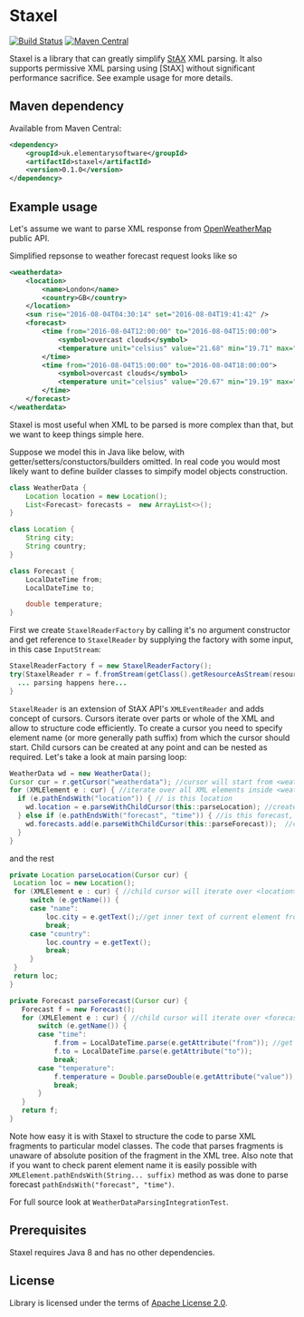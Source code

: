 Staxel
=============

[![Build Status](https://travis-ci.org/titorenko/staxel.svg?branch=master)](https://travis-ci.org/titorenko/staxel)
[![Maven Central](https://maven-badges.herokuapp.com/maven-central/uk.elementarysoftware/staxel/badge.svg)](https://maven-badges.herokuapp.com/maven-central/uk.elementarysoftware/staxel/)

Staxel is a library that can greatly simplify [StAX](https://en.wikipedia.org/wiki/StAX) XML parsing.
It also supports permissive XML parsing using [StAX] without significant performance sacrifice. See example usage for more details.


Maven dependency
--------------

Available from Maven Central:

```xml
<dependency>
    <groupId>uk.elementarysoftware</groupId>
    <artifactId>staxel</artifactId>
    <version>0.1.0</version>
</dependency>
```

Example usage
--------------
Let's assume we want to parse XML response from [OpenWeatherMap](http://openweathermap.org/) public API.

Simplified repsonse to weather forecast request looks like so

```xml
<weatherdata>
    <location>
        <name>London</name>
        <country>GB</country>
    </location>
    <sun rise="2016-08-04T04:30:14" set="2016-08-04T19:41:42" />
    <forecast>
        <time from="2016-08-04T12:00:00" to="2016-08-04T15:00:00">
            <symbol>overcast clouds</symbol>
            <temperature unit="celsius" value="21.68" min="19.71" max="21.68" />
        </time>
        <time from="2016-08-04T15:00:00" to="2016-08-04T18:00:00">
            <symbol>overcast clouds</symbol>
            <temperature unit="celsius" value="20.67" min="19.19" max="20.67" />
        </time>
    </forecast>
</weatherdata>
```  

Staxel is most useful when XML to be parsed is more complex than that, but we want to keep things simple here.

Suppose we model this in Java like below, with getter/setters/constuctors/builders omitted. In real code you would
most likely want to define builder classes to simpify model objects construction.
```Java
class WeatherData {
    Location location = new Location();
    List<Forecast> forecasts =  new ArrayList<>();
}

class Location {
    String city;
    String country;
}

class Forecast {
    LocalDateTime from;
    LocalDateTime to;

    double temperature;
}
```
First we create `StaxelReaderFactory` by calling it's no argument constructor and get reference to `StaxelReader` by supplying
the factory with some input, in this case `InputStream`:
```Java
StaxelReaderFactory f = new StaxelReaderFactory();
try(StaxelReader r = f.fromStream(getClass().getResourceAsStream(resource))) {
  ... parsing happens here...
}
```
`StaxelReader` is an extension of StAX API's `XMLEventReader` and adds concept of cursors. Cursors iterate over parts or whole of
the XML and allow to structure code efficiently. To create a cursor you need to specify element name (or more generally path suffix)
from which the cursor should start. Child cursors can be created at any point and can be nested as required. Let's take a look at main parsing loop:
 ```Java
 WeatherData wd = new WeatherData();
 Cursor cur = r.getCursor("weatherdata"); //cursor will start from <weatherdata> and will finish at </weatherdata>.
 for (XMLElement e : cur) { //iterate over all XML elements inside <weatherdata>
   if (e.pathEndsWith("location")) { // is this location
     wd.location = e.parseWithChildCursor(this::parseLocation); //create child cursor to parse location data
   } else if (e.pathEndsWith("forecast", "time")) { //is this forecast, note how we can check parent element name as well as actual element name
     wd.forecasts.add(e.parseWithChildCursor(this::parseForecast));  //create child cursor to parse forecast data
   }
 }
```
and the rest
 ```Java
private Location parseLocation(Cursor cur) {
  Location loc = new Location();
  for (XMLElement e : cur) { //child cursor will iterate over <location> and all of it's child elements
      switch (e.getName()) {
      case "name":
          loc.city = e.getText();//get inner text of current element from XMLElement
          break;
      case "country":
          loc.country = e.getText();
          break;
      }
  }
  return loc;
}

private Forecast parseForecast(Cursor cur) {
    Forecast f = new Forecast();
    for (XMLElement e : cur) { //child cursor will iterate over <forecast> and all of it's child elements
        switch (e.getName()) {
        case "time":
            f.from = LocalDateTime.parse(e.getAttribute("from")); //get attribute value from XMLElement
            f.to = LocalDateTime.parse(e.getAttribute("to"));
            break;
        case "temperature":
            f.temperature = Double.parseDouble(e.getAttribute("value"));
            break;
        }
    }
    return f;
}
 ```

Note how easy it is with Staxel to structure the code to parse XML fragments to particular model classes. The code that parses fragments
is unaware of absolute position of the fragment in the XML tree. Also note that if you want to check parent element name it is easily
possible with `XMLElement.pathEndsWith(String... suffix)` method as was done to parse forecast `pathEndsWith("forecast", "time")`.

For full source look at `WeatherDataParsingIntegrationTest`.

Prerequisites
--------------
Staxel requires Java 8 and has no other dependencies.

License
--------------
Library is licensed under the terms of [Apache License 2.0](http://www.apache.org/licenses/LICENSE-2.0.txt).

